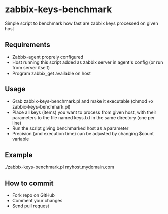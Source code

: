 # zabbix-keys-benchmark
Simple script to benchmark how fast are zabbix keys processed on given host

Requirements
---------
* Zabbix-agent proprely configured
* Host running this script added as zabbix server in agent's config (or run from server itself)
* Program zabbix_get available on host

Usage
---------
* Grab zabbix-keys-benchmark.pl and make it executable (chmod +x zabbix-keys-benchmark.pl)
* Place all keys (items) you want to process from given host, with their parameters to the file
  named keys.txt in the same directory (one per line)
* Run the script giving benchmarked host as a parameter
* Precision (and execution time) can be adjusted by changing $count variable

Example
---------
./zabbix-keys-benchmark.pl myhost.mydomain.com

How to commit
---------
* Fork repo on GitHub
* Comment your changes
* Send pull request

